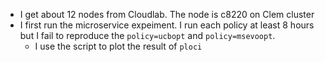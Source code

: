 - I get about 12 nodes from Cloudlab. The node is c8220 on Clem cluster
- I first run the microservice expeiment. I run each policy at least 8 hours but I fail to reproduce the `policy=ucbopt` and `policy=msevoopt`.
    - I use the script to plot the result of `ploci`